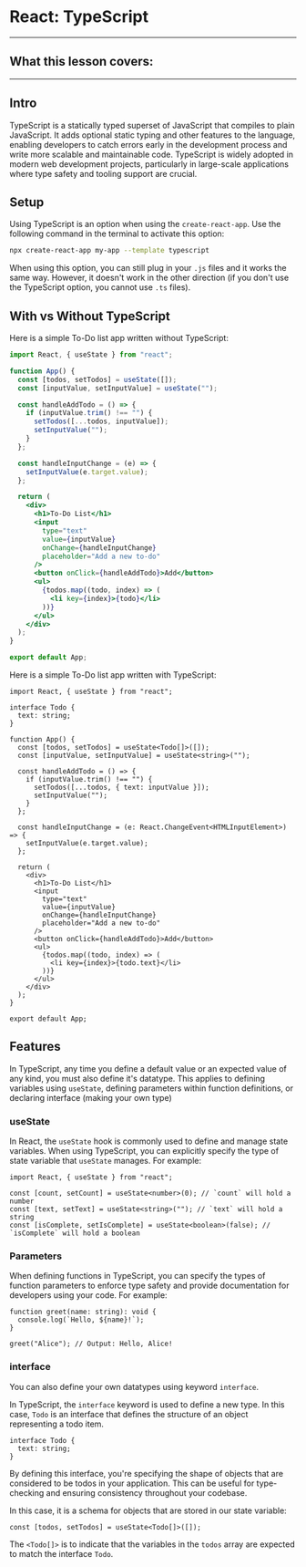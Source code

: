 # React: TypeScript

---

## What this lesson covers:

---

## Intro

TypeScript is a statically typed superset of JavaScript that compiles to plain JavaScript. It adds optional static typing and other features to the language, enabling developers to catch errors early in the development process and write more scalable and maintainable code. TypeScript is widely adopted in modern web development projects, particularly in large-scale applications where type safety and tooling support are crucial.

## Setup

Using TypeScript is an option when using the `create-react-app`. Use the following command in the terminal to activate this option:

```bash
npx create-react-app my-app --template typescript
```

When using this option, you can still plug in your `.js` files and it works the same way. However, it doesn't work in the other direction (if you don't use the TypeScript option, you cannot use `.ts` files).

## With vs Without TypeScript

Here is a simple To-Do list app written without TypeScript:

```jsx
import React, { useState } from "react";

function App() {
  const [todos, setTodos] = useState([]);
  const [inputValue, setInputValue] = useState("");

  const handleAddTodo = () => {
    if (inputValue.trim() !== "") {
      setTodos([...todos, inputValue]);
      setInputValue("");
    }
  };

  const handleInputChange = (e) => {
    setInputValue(e.target.value);
  };

  return (
    <div>
      <h1>To-Do List</h1>
      <input
        type="text"
        value={inputValue}
        onChange={handleInputChange}
        placeholder="Add a new to-do"
      />
      <button onClick={handleAddTodo}>Add</button>
      <ul>
        {todos.map((todo, index) => (
          <li key={index}>{todo}</li>
        ))}
      </ul>
    </div>
  );
}

export default App;
```

Here is a simple To-Do list app written with TypeScript:

```tsx
import React, { useState } from "react";

interface Todo {
  text: string;
}

function App() {
  const [todos, setTodos] = useState<Todo[]>([]);
  const [inputValue, setInputValue] = useState<string>("");

  const handleAddTodo = () => {
    if (inputValue.trim() !== "") {
      setTodos([...todos, { text: inputValue }]);
      setInputValue("");
    }
  };

  const handleInputChange = (e: React.ChangeEvent<HTMLInputElement>) => {
    setInputValue(e.target.value);
  };

  return (
    <div>
      <h1>To-Do List</h1>
      <input
        type="text"
        value={inputValue}
        onChange={handleInputChange}
        placeholder="Add a new to-do"
      />
      <button onClick={handleAddTodo}>Add</button>
      <ul>
        {todos.map((todo, index) => (
          <li key={index}>{todo.text}</li>
        ))}
      </ul>
    </div>
  );
}

export default App;
```

## Features

In TypeScript, any time you define a default value or an expected value of any kind, you must also define it's datatype. This applies to defining variables using `useState`, defining parameters within function definitions, or declaring interface (making your own type)

### useState

In React, the `useState` hook is commonly used to define and manage state variables. When using TypeScript, you can explicitly specify the type of state variable that `useState` manages. For example:

```tsx
import React, { useState } from "react";

const [count, setCount] = useState<number>(0); // `count` will hold a number
const [text, setText] = useState<string>(""); // `text` will hold a string
const [isComplete, setIsComplete] = useState<boolean>(false); // `isComplete` will hold a boolean
```

### Parameters

When defining functions in TypeScript, you can specify the types of function parameters to enforce type safety and provide documentation for developers using your code. For example:

```tsx
function greet(name: string): void {
  console.log(`Hello, ${name}!`);
}

greet("Alice"); // Output: Hello, Alice!
```

### interface

You can also define your own datatypes using keyword `interface`.

In TypeScript, the `interface` keyword is used to define a new type. In this case, `Todo` is an interface that defines the structure of an object representing a todo item.

```tsx
interface Todo {
  text: string;
}
```

By defining this interface, you're specifying the shape of objects that are considered to be todos in your application. This can be useful for type-checking and ensuring consistency throughout your codebase.

In this case, it is a schema for objects that are stored in our state variable:

```tsx
const [todos, setTodos] = useState<Todo[]>([]);
```

The `<Todo[]>` is to indicate that the variables in the `todos` array are expected to match the interface `Todo`.

